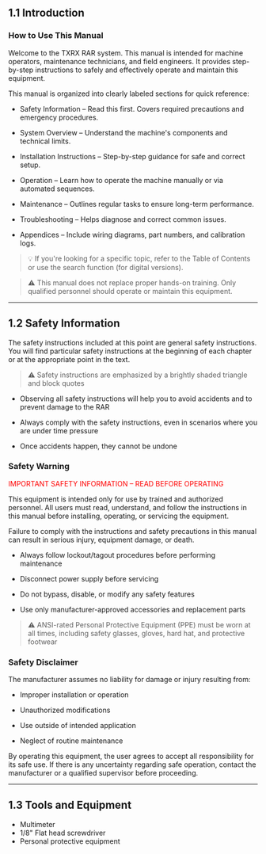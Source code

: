 ## **1.1 Introduction**

### **How to Use This Manual**

Welcome to the TXRX RAR system. This manual is intended for machine operators, maintenance technicians, and field engineers. It provides step-by-step instructions to safely and effectively operate and maintain this equipment.

This manual is organized into clearly labeled sections for quick reference:

* Safety Information – Read this first. Covers required precautions and emergency procedures.

* System Overview – Understand the machine's components and technical limits.

* Installation Instructions – Step-by-step guidance for safe and correct setup.

* Operation – Learn how to operate the machine manually or via automated sequences.

* Maintenance – Outlines regular tasks to ensure long-term performance.

* Troubleshooting – Helps diagnose and correct common issues.

* Appendices – Include wiring diagrams, part numbers, and calibration logs.

> 💡 If you're looking for a specific topic, refer to the Table of Contents or use the search function (for digital versions).

> ⚠️ This manual does not replace proper hands-on training. Only qualified personnel should operate or maintain this equipment.

---

## **1.2 Safety Information**

The safety instructions included at this point are general safety instructions. 
You will find particular safety instructions at the beginning of each chapter or at the appropriate point in the text.

> ⚠️ Safety instructions are emphasized by a brightly shaded triangle and block quotes
 
* Observing all safety instructions will help you to avoid accidents and to prevent damage to the RAR
 
* Always comply with the safety instructions, even in scenarios where you are under time pressure

* Once accidents happen, they cannot be undone

### **Safety Warning**

<span style="color:red;">IMPORTANT SAFETY INFORMATION – READ BEFORE OPERATING</span></span>

This equipment is intended only for use by trained and authorized personnel. All users must read, understand, and follow the instructions in this manual before installing, operating, or servicing the equipment.

Failure to comply with the instructions and safety precautions in this manual can result in serious injury, equipment damage, or death.

* Always follow lockout/tagout procedures before performing maintenance

* Disconnect power supply before servicing

* Do not bypass, disable, or modify any safety features

* Use only manufacturer-approved accessories and replacement parts

> ⚠️ ANSI-rated Personal Protective Equipment (PPE) must be worn at all times, including safety glasses, gloves, hard hat, and protective footwear

### **Safety Disclaimer**

The manufacturer assumes no liability for damage or injury resulting from:

* Improper installation or operation

* Unauthorized modifications

* Use outside of intended application

* Neglect of routine maintenance

By operating this equipment, the user agrees to accept all responsibility for its safe use. 
If there is any uncertainty regarding safe operation, contact the manufacturer or a qualified supervisor before proceeding.

---

## **1.3 Tools and Equipment**

* Multimeter
* 1/8" Flat head screwdriver
* Personal protective equipment
